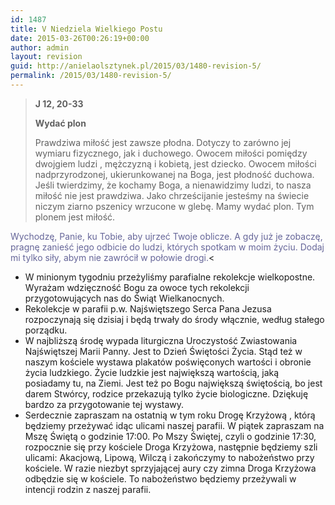 ```yaml
---
id: 1487
title: V Niedziela Wielkiego Postu
date: 2015-03-26T00:26:19+00:00
author: admin
layout: revision
guid: http://anielaolsztynek.pl/2015/03/1480-revision-5/
permalink: /2015/03/1480-revision-5/
---
```

> **J 12, 20-33**
> 
> **Wydać plon**
> 
> Prawdziwa miłość jest zawsze płodna. Dotyczy to zarówno jej wymiaru fizycznego, jak i duchowego. Owocem miłości pomiędzy dwojgiem ludzi , mężczyzną i kobietą, jest dziecko. Owocem miłości nadprzyrodzonej, ukierunkowanej na Boga, jest płodność duchowa. Jeśli twierdzimy, że kochamy Boga, a nienawidzimy ludzi, to nasza miłość nie jest prawdziwa. Jako chrześcijanie jesteśmy na świecie niczym ziarno pszenicy wrzucone w glebę. Mamy wydać plon. Tym plonem jest miłość.

<span style="color: #666699;">Wychodzę, Panie, ku Tobie, aby ujrzeć Twoje oblicze. A gdy już je zobaczę, pragnę zanieść jego odbicie do ludzi, których spotkam w moim życiu. Dodaj mi tylko siły, abym nie zawrócił w połowie drogi.</span>< 

  * W minionym tygodniu przeżyliśmy parafialne rekolekcje wielkopostne. Wyrażam wdzięczność Bogu za owoce tych rekolekcji przygotowujących nas do Świąt Wielkanocnych.
  * Rekolekcje w parafii p.w. Najświętszego Serca Pana Jezusa rozpoczynają się dzisiaj i będą trwały do środy włącznie, według stałego porządku.
  * W najbliższą środę wypada liturgiczna Uroczystość Zwiastowania Najświętszej Marii Panny. Jest to Dzień Świętości Życia. Stąd też w naszym kościele wystawa plakatów poświęconych wartości i obronie życia ludzkiego. Życie ludzkie jest największą wartością, jaką posiadamy tu, na Ziemi. Jest też po Bogu największą świętością, bo jest darem Stwórcy, rodzice przekazują tylko życie biologiczne. Dziękuję bardzo za przygotowanie tej wystawy.
  * Serdecznie zapraszam na ostatnią w tym roku Drogę Krzyżową , którą będziemy przeżywać idąc ulicami naszej parafii. W piątek zapraszam na Mszę Świętą o godzinie 17:00. Po Mszy Świętej, czyli o godzinie 17:30, rozpocznie się przy kościele Droga Krzyżowa, następnie będziemy szli ulicami: Akacjową, Lipową, Wilczą i zakończymy to nabożeństwo przy kościele. W razie niezbyt sprzyjającej aury czy zimna Droga Krzyżowa odbędzie się w kościele. To nabożeństwo będziemy przeżywali w intencji rodzin z naszej parafii.